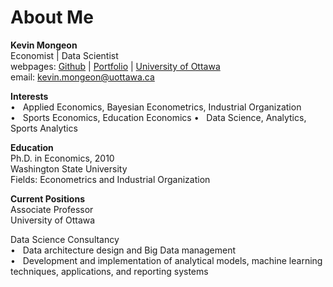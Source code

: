 # About Me
**Kevin Mongeon**  
Economist | Data Scientist  
webpages: [Github](https://github.com/kmongeon/portfolio) | [Portfolio]( https://kmongeon.github.io) | 
[University of Ottawa](https://www2.uottawa.ca/faculty-health-sciences/human-kinetics/our-professors/kevin-mongeon)  
email: kevin.mongeon@uottawa.ca

**Interests**  
&bull; &nbsp; Applied Economics, Bayesian Econometrics, Industrial Organization  
&bull; &nbsp; Sports Economics, Education Economics 
&bull; &nbsp; Data Science, Analytics, Sports Analytics  

**Education**  
Ph.D. in Economics, 2010  
Washington State University    
Fields: Econometrics and Industrial Organization

**Current Positions**  
Associate Professor  
University of Ottawa

Data Science Consultancy  
&bull; &nbsp; Data architecture design and Big Data management  
&bull; &nbsp; Development and implementation of analytical models, machine learning techniques, applications, and reporting systems
